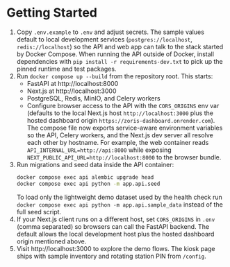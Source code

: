 # Getting Started

1. Copy `.env.example` to `.env` and adjust secrets. The sample values default to
   local development services (`postgres://localhost`, `redis://localhost`) so the
   API and web app can talk to the stack started by Docker Compose. When running
   the API outside of Docker, install dependencies with `pip install -r
   requirements-dev.txt` to pick up the pinned runtime and test packages.
2. Run `docker compose up --build` from the repository root. This starts:
   - FastAPI at http://localhost:8000
   - Next.js at http://localhost:3000
   - PostgreSQL, Redis, MinIO, and Celery workers
   - Configure browser access to the API with the `CORS_ORIGINS` env var (defaults to
     the local Next.js host `http://localhost:3000` plus the hosted dashboard origin
     `https://zoris-dashboard.onrender.com`).
   The compose file now exports service-aware environment variables so the API,
   Celery workers, and the Next.js dev server all resolve each other by hostname.
   For example, the web container reads `API_INTERNAL_URL=http://api:8000` while
   exposing `NEXT_PUBLIC_API_URL=http://localhost:8000` to the browser bundle.
3. Run migrations and seed data inside the API container:
   ```bash
   docker compose exec api alembic upgrade head
   docker compose exec api python -m app.api.seed
   ```
   To load only the lightweight demo dataset used by the health check run
   `docker compose exec api python -m app.api.sample_data` instead of the full
   seed script.
4. If your Next.js client runs on a different host, set `CORS_ORIGINS` in `.env`
   (comma separated) so browsers can call the FastAPI backend. The default allows
   the local development host plus the hosted dashboard origin mentioned above.
5. Visit http://localhost:3000 to explore the demo flows. The kiosk page ships with sample inventory and rotating station PIN from `/config`.
